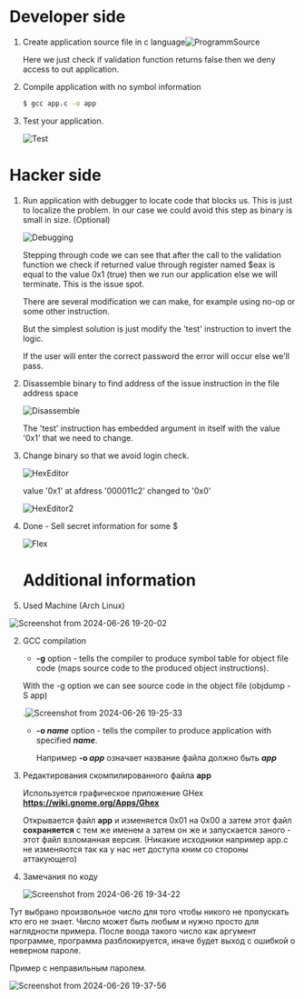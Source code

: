 
# Developer side

1. Create application source file in c language![ProgrammSource](images/ProgrammSource.png)

   Here we just check if validation function returns false then we deny access to out application.

   

2. Compile application with no symbol information

   ```bash
   $ gcc app.c -o app
   ```

3. Test your application.

   ![Test](images/Test.png)

# Hacker side

1. Run application with debugger to locate code that blocks us. This is just to localize the problem. In our case we could avoid this step as binary is small in size. (Optional)

   ![Debugging](images/Debugging.png)

   Stepping through code we can see that after the call to the validation function we check if returned value through register named $eax is equal to the value 0x1 (true) then we run our application else we will terminate. This is the issue spot.

   There are several modification we can make, for example using no-op or some other instruction.

   But the simplest solution is just modify the 'test' instruction to invert the logic.

   If the user will enter the correct password the error will occur else we'll pass.

2. Disassemble binary to find address of the issue instruction in the file address space

   ![Disassemble](images/Disassemble.png)

   The 'test' instruction has embedded argument in itself with the value '0x1' that we need to change.

   

3. Change binary so that we avoid login check.

   ![HexEditor](images/HexEditor.png)

   value '0x1' at afdress '000011c2' changed to '0x0'

   ![HexEditor2](images/HexEditor2.png)

4. Done - Sell secret information for some $

   ![Flex](images/Flex.png)
   
   
   
   # Additional information

1. Used Machine (Arch Linux)

![Screenshot from 2024-06-26 19-20-02](images/1.png)

2. GCC compilation

   - **-g** option - tells the compiler to produce symbol table for object file code (maps source code to the produced object instructions).

   With the -g option we can see source code in the object file (objdump -S app)

   .![Screenshot from 2024-06-26 19-25-33](images/2.png)

   - **-o *name*** option - tells the compiler to produce application with specified ***name***. 

     Например **-o *app*** означает название файла должно быть ***app***

3. Редактирования скомпилированного файла **app**

   Используется графическое приложение GHex **https://wiki.gnome.org/Apps/Ghex**

   Открывается файл **app** и изменяется 0x01 на 0x00 а затем этот файл **сохраняется** с тем же именем а затем он же и запускается заного - этот файл взломанная версия. (Никакие исходники например app.c не изменяются так ка у нас нет доступа кним со стороны аттакующего)

   

4. Замечания по коду

   ![Screenshot from 2024-06-26 19-34-22](images/3.png)

Тут выбрано произвольное число для того чтобы никого не пропускать кто его не знает. Число может быть любым и нужно просто для наглядности примера. После воода такого число как аргумент программе, программа разблокируется, иначе будет выход с ошибкой о неверном пароле.



Пример с неправильным паролем.

![Screenshot from 2024-06-26 19-37-56](images/4.png)
